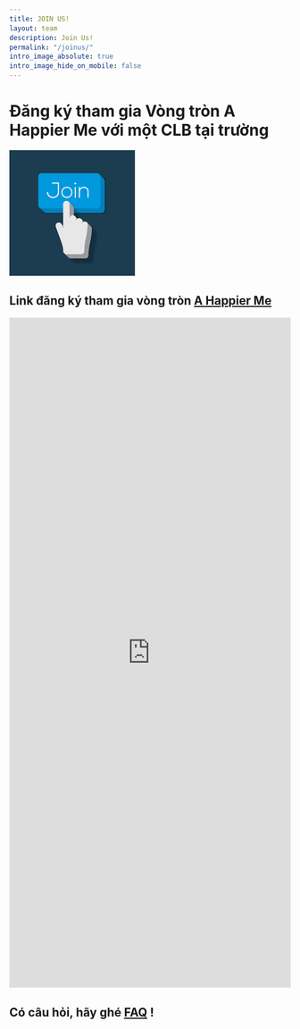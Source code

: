 ```yaml
---
title: JOIN US!
layout: team
description: Join Us!
permalink: "/joinus/"
intro_image_absolute: true
intro_image_hide_on_mobile: false
---
```


# Đăng ký tham gia Vòng tròn A Happier Me với một CLB tại trường

![Join](/images/join.png)

## Link đăng ký tham gia vòng tròn <a href="https://forms.gle/uzJXsmSi6eCjAeru8">A Happier Me</a>
<iframe src="https://forms.gle/uzJXsmSi6eCjAeru8" width="640" height="1200" frameborder="0" marginheight="0" marginwidth="0" style= "border: none; max-width:100%; max-height:100vh" allowfullscreen webkitallowfullscreen mozallowfullscreen msallowfullscreen>Loading…</iframe>

## Có câu hỏi, hãy ghé <a href="/faq">FAQ</a> !